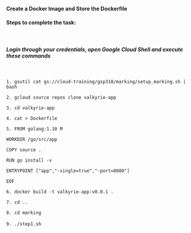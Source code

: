 **Create a Docker Image and Store the Dockerfile**

<h4>Steps to complete the task: </h3> <br>
<h5>Login through your credentials, open Google Cloud Shell and execute these commands </h5> <br>

<pre><code>1. gsutil cat gs://cloud-training/gsp318/marking/setup_marking.sh | bash <br>
2. gcloud source repos clone valkyrie-app <br>  
3. cd valkyrie-app <br>
4. cat > Dockerfile <br>
5. FROM golang:1.10 M <br>
WORKDIR /go/src/app <br>
COPY source . <br>
RUN go install -v <br>
ENTRYPOINT ["app","-single=true","-port=8080"] <br>
EOF  <br>
6. docker build -t valkyrie-app:v0.0.1 . <br>
7. cd .. <br>
8. cd marking <br>
9. ./step1.sh </code> </pre>

